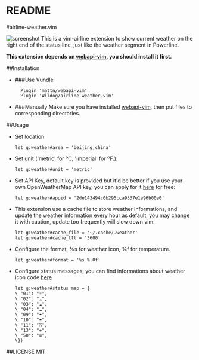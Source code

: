 # README

#airline-weather.vim

![screenshot](https://raw.githubusercontent.com/Wildog/airline-weather.vim/master/screenshot.png)
This is a vim-airline extension to show current weather on the right end of the status line, just like the weather segment in Powerline.

__This extension depends on [webapi-vim](https://github.com/mattn/webapi-vim), you should install it first.__

##Installation

* ###Use Vundle

		Plugin 'mattn/webapi-vim'
		Plugin 'Wildog/airline-weather.vim'
	
* ###Manually
Make sure you have installed [webapi-vim](https://github.com/mattn/webapi-vim), then put files to corresponding directories.

##Usage

* Set location
	
	  let g:weather#area = 'beijing,china'

* Set unit ('metric' for ºC, 'imperial' for ºF.):

	  let g:weather#unit = 'metric'

* Set API Key, default key is provided but it'd be better if you use your own OpenWeatherMap API key, you can apply for it [here](http://openweathermap.org/appid) for free:
		
	  let g:weather#appid = '2de143494c0b295cca9337e1e96b00e0'

* This extension use a cache file to store weather informations, and update the weather information every hour as default, you may change it with caution, update too frequently will slow down vim.

      let g:weather#cache_file = '~/.cache/.weather'
      let g:weather#cache_ttl = '3600'

* Configure the format, %s for weather icon, %f for temperature.

      let g:weather#format = '%s %.0f'

* Configure status messages, you can find informations about weather icon code [here](http://openweathermap.org/weather-conditions)
      
      let g:weather#status_map = {
      \ "01": "☼",
      \ "02": "☁",
      \ "03": "☁",
      \ "04": "☁",
      \ "09": "☂",
      \ "10": "☂",
      \ "11": "☈",
      \ "13": "❅",
      \ "50": "≡",
      \})

##LICENSE
MIT